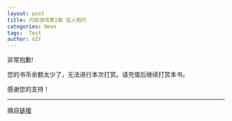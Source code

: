 ```yaml
---
layout: post
title: 内部游戏第1章 佳人相约
categories: News
tags:  Test
author: GZY
---
```


非常抱歉!

您的书币余额太少了，无法进行本次打赏。请充值后继续打赏本书。

感谢您的支持！

*****

摘自[链接](http://www.yc.ifeng.com/book/3131955/1/)